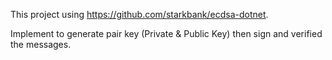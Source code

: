 This project using https://github.com/starkbank/ecdsa-dotnet.

Implement to generate pair key (Private & Public Key) then sign and verified the messages.
